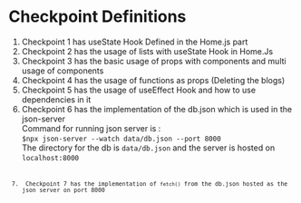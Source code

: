 # Checkpoint Definitions
<ol>
  <li> Checkpoint 1 has useState Hook Defined in the Home.js part </li>
  <li> Checkpoint 2 has the usage of lists with useState Hook in Home.Js</li>
  <li> Checkpoint 3 has the basic usage of props with components and multi usage of components</li>
  <li> Checkpoint 4 has the usage of functions as props (Deleting the blogs)</li>
  <li> Checkpoint 5 has the usage of useEffect Hook and how to use dependencies in it</li>
  <li> 
    Checkpoint 6 has the implementation of the db.json which is used in the json-server<br> Command for running json server is : <br>
    <code>$npx json-server --watch data/db.json --port 8000</code><br>
    The directory for the db is <code>data/db.json</code> and the server is hosted on <code>localhost:8000<code>
  </li>
  <li> Checkpoint 7 has the implementation of <code>fetch()</code> from the db.json hosted as the json server on port 8000</li>
</ol>
